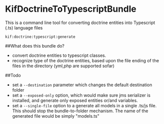 KifDoctrineToTypescriptBundle
=============================



This is a command line tool for converting doctrine entities into Typescript (.ts) language files

<code>kif:doctrine:typescript:generate</code>

##What does this bundle do?


* convert doctrine entities to typescript classes.
* recognize type of the doctrine entities, based upon the file ending of the files in the directory (yml,php are supported sofar)


##Todo
* set a <code>--destination</code> parameter which changes the default destination folder
* set a <code>--exposed-only</code> option, which would make sure jms serializer is installed, 
and generate only exposed entities or/and variables.
* set a <code>--single-file</code> option to a generate all models in a single .ts/js file. 
This should stop the bundle-to-folder mechanism. The name of the generated file would be simply "models.ts"

